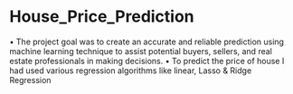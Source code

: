 # House_Price_Prediction
• The project goal was to create an accurate and reliable  prediction using machine learning technique to assist  potential buyers, sellers, and real estate professionals  in making decisions.   • To predict the price of house I had used various  regression algorithms like linear, Lasso &amp; Ridge  Regression 
